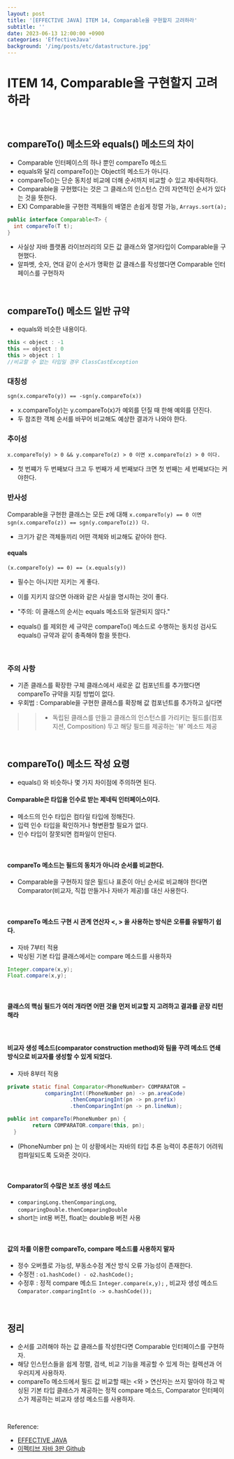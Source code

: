 ```yaml
---
layout: post
title: '[EFFECTIVE JAVA] ITEM 14, Comparable을 구현할지 고려하라'
subtitle: ''
date: 2023-06-13 12:00:00 +0900
categories: 'EffectiveJava'
background: '/img/posts/etc/datastructure.jpg'
---
```


# ITEM 14, Comparable을 구현할지 고려하라

<br>

## compareTo() 메소드와 equals() 메소드의 차이
- Comparable 인터페이스의 하나 뿐인 compareTo 메소드
- equals와 달리 compareTo()는 Object의 메소드가 아니다.
- compareTo()는 단순 동치성 비교에 더해 순서까지 비교할 수 있고 제네릭하다.
- Comparable을 구현했다는 것은 그 클래스의 인스턴스 간의 자연적인 순서가 있다는 것을 뜻한다. 
- EX) Comparable을 구현한 객체들의 배열은 손쉽게 정렬 가능, `Arrays.sort(a);` 

```java
public interface Comparable<T> {
  int compareTo(T t);
}
```

- 사실상 자바 플랫폼 라이브러리의 모든 값 클래스와 열거타입이 Comparable을 구현했다.
- 알파벳, 숫자, 연대 같이 순서가 명확한 값 클래스를 작성했다면 Comparable 인터페이스를 구현하자

<br>

## compareTo() 메소드 일반 규약
- equals와 비슷한 내용이다. 

```java
this < object : -1
this == object : 0
this > object : 1
//비교할 수 없는 타입일 경우 ClassCastException
```

### 대칭성

`sgn(x.compareTo(y)) == -sgn(y.compareTo(x))`

- x.compareTo(y)는 y.compareTo(x)가 예외를 던질 때 한해 예외를 던진다.
- 두 참조한 객체 순서를 바꾸어 비교해도 예상한 결과가 나와야 한다.

### 추이성

`x.compareTo(y) > 0 && y.compareTo(z) > 0 이면 x.compareTo(z) > 0 이다.`

- 첫 번쨰가 두 번째보다 크고 두 번째가 세 번째보다 크면 첫 번째는 세 번째보다는 커야한다.

### 반사성

Comparable을 구현한 클래스는 모든 z에 대해 `x.compareTo(y) == 0 이면 sgn(x.compareTo(z)) == sgn(y.compareTo(z)) 다.`

- 크기가 같은 객체들끼리 어떤 객체와 비교해도 같아야 한다. 


#### equals

`(x.compareTo(y) == 0) == (x.equals(y))`

- 필수는 아니지만 지키는 게 좋다. 
- 이를 지키지 않으면 아래와 같은 사실을 명시하는 것이 좋다.
- "주의: 이 클래스의 순서는 equals 메소드와 일관되지 않다."

- equals() 를 제외한 세 규약은 compareTo() 메소드로 수행하는 동치성 검사도 equals() 규약과 같이 충족해야 함을 뜻한다.

<br>

### 주의 사항
- 기존 클래스를 확장한 구체 클래스에서 새로운 값 컴포넌트를 추가했다면 compareTo 규약을 지킬 방법이 없다. 
- 우회법 : Comparable을 구현한 클래스를 확장해 값 컴포넌트를 추가하고 싶다면 
> > - 독립된 클래스를 만들고 클래스의 인스턴스를 가리키는 필드를(컴포지션, Composition) 두고 해당 필드를 제공하는 '뷰' 메소드 제공

<br>

## compareTo() 메소드 작성 요령
- equals() 와 비슷하나 몇 가지 차이점에 주의하면 된다.

#### Comparable은 타입을 인수로 받는 제네릭 인터페이스이다. 
- 메소드의 인수 타입은 컴타일 타입에 정해진다. 
- 입력 인수 타입을 확인하거나 형변환할 필요가 없다. 
- 인수 타입이 잘못되면 컴파일이 안된다. 

<br>

#### compareTo 메소드는 필드의 동치가 아니라 순서를 비교한다.
- Comparable을 구현하지 않은 필드나 표준이 아닌 순서로 비교해야 한다면 Comparator(비교자, 직접 만들거나 자바가 제공)를 대신 사용한다.

<br>

#### compareTo 메소드 구현 시 관계 연산자 <, > 을 사용하는 방식은 오류를 유발하기 쉽다.
- 자바 7부터 적용
- 박싱된 기본 타입 클래스에서는 compare 메소드를 사용하자

```java
Integer.compare(x,y);
Float.compare(x,y);
```

<br>

#### 클래스의 핵심 필드가 여러 개라면 어떤 것을 먼저 비교할 지 고려하고 결과를 곧장 리턴해라 

<br>

#### 비교자 생성 메소드(comparator construction method)와 팀을 꾸려 메소드 연쇄 방식으로 비교자를 생성할 수 있게 되었다.
- 자바 8부터 적용

```java
private static final Comparator<PhoneNumber> COMPARATOR =
            comparingInt((PhoneNumber pn) -> pn.areaCode)
                    .thenComparingInt(pn -> pn.prefix)
                    .thenComparingInt(pn -> pn.lineNum);

public int compareTo(PhoneNumber pn) {
        return COMPARATOR.compare(this, pn);
  }
```

- (PhoneNumber pn) 는 이 상황에서는 자바의 타입 추론 능력이 추론하기 어려워 컴파일되도록 도와준 것이다. 

<br>

#### Comparator의 수많은 보조 생성 메소드 
- `comparingLong.thenComparingLong`, `comparingDouble.thenComparingDouble`
- short는 int용 버전, float는 double용 버전 사용

<br>

#### 값의 차를 이용한 compareTo, compare 메소드를 사용하지 말자
- 정수 오버플로 가능성, 부동소수점 계산 방식 오류 가능성이 존재한다.
- 수정전 : `o1.hashCode() - o2.hashCode();`
- 수정후 : 정적 compare 메소드 `Integer.compare(x,y);` , 비교자 생성 메소드 `Comparator.comparingInt(o -> o.hashCode());`

<br>

## 정리
- 순서를 고려해야 하는 값 클래스를 작성한다면 Comparable 인터페이스를 구현하자.
- 해당 인스턴스들을 쉽게 정렬, 검색, 비교 기능을 제공할 수 있게 하는 컬렉션과 어우러지게 사용하자. 
- compareTo 메소드에서 필드 값 비교할 때는 <와 > 연산자는 쓰지 말아야 하고 박싱된 기본 타입 클래스가 제공하는 정적 compare 메소드, Comparator 인터페이스가 제공하는 비교자 생성 메소드를 사용하자.

<br>

Reference:

- [EFFECTIVE JAVA](https://front.wemakeprice.com/product/121854081?search_keyword=%25EC%259D%25B4%25ED%258E%2599%25ED%258B%25B0%25EB%25B8%258C%2520%25EC%259E%2590%25EB%25B0%2594&_service=5&_no=1)
- [이펙티브 자바 3판 Github](https://github.com/WegraLee/effective-java-3e-source-code)
